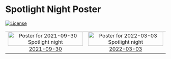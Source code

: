 
<!-- README.md is generated from README.Rmd. Please edit that file -->

# Spotlight Night Poster

<!-- badges: start -->

[![License](https://img.shields.io/github/license/mcanouil/spotlight-night)](LICENSE)
<!-- badges: end -->

<table>
<tr>
<td align="center">
<a href="posters/2021-09-30"><img alt="Poster for 2021-09-30 Spotlight night" src="2021-09-30" width="100%" height="auto" /><br/>2021-09-30</a>
</td>
<td align="center">
<a href="posters/2022-03-03"><img alt="Poster for 2022-03-03 Spotlight night" src="2022-03-03" width="100%" height="auto" /><br/>2022-03-03</a>
</td>
</tr>
</table>
